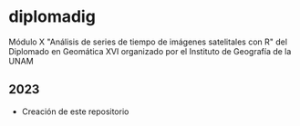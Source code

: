 # diplomadig

Módulo X "Análisis de series de tiempo de imágenes satelitales con R" del Diplomado en Geomática XVI organizado por el Instituto de Geografía de la UNAM

## 2023
- Creación de este repositorio
